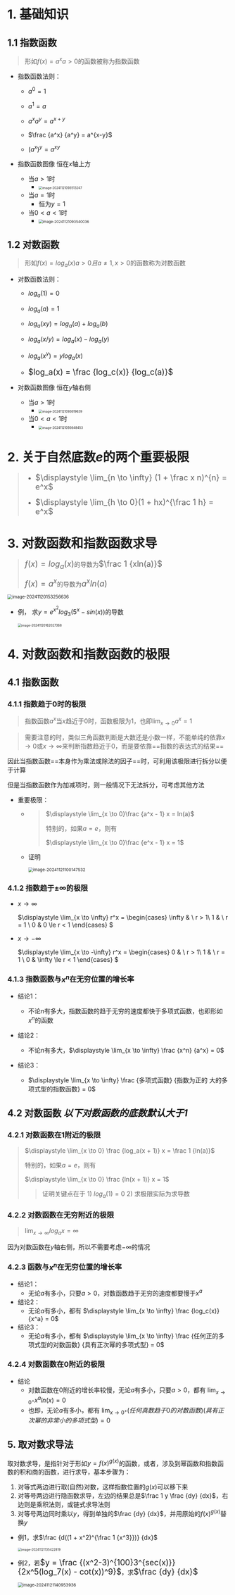 # 1. 基础知识

## 1.1 指数函数

> 形如$f(x) = a^x　a > 0$的函数被称为指数函数

- 指数函数法则：

    - $a^0 = 1$

    - $a^1 = a$

    - $a^xa^y = a^{x+y}$

    - $\frac {a^x} {a^y} = a^{x-y}$

    - $(a^x)^y = a^{xy}$

- 指数函数图像 恒在$x$轴上方

    - 当$a > 1$时
        - <img src="chap 9 指数函数和对数函数.assets/image-20241121093513247.png" alt="image-20241121093513247" style="zoom:50%;" />
    - 当$a = 1$时
        - 恒为$y=1$
    - 当$0 < a < 1$时
        - <img src="chap 9 指数函数和对数函数.assets/image-20241121093540036.png" alt="image-20241121093540036" style="zoom: 57%;" />

## 1.2 对数函数

> 形如$f(x) = log_a(x)　a > 0 且 a \ne 1, x > 0$的函数称为对数函数

- 对数函数法则：

    - $log_a(1) = 0$

    - $log_a(a) = 1$

    - $log_a(xy) = log_a(a) + log_a(b)$

    - $log_a(x/y) = log_a(x) - log_a(y)$

    - $log_a(x^y) = ylog_a(x)$

    - <font size = 4>$log_a(x) = \frac {log_c(x)} {log_c(a)}$</font>

- 对数函数图像 恒在$y$轴右侧

    - 当$a > 1$时
        - <img src="chap 9 指数函数和对数函数.assets/image-20241121093619639.png" alt="image-20241121093619639" style="zoom:50%;" />
    - 当$0 < a < 1$时
        - <img src="chap 9 指数函数和对数函数.assets/image-20241121093648453.png" alt="image-20241121093648453" style="zoom:50%;" />

# 2. 关于自然底数$e$的两个重要极限

> - <font size = 4>$\displaystyle \lim_{n \to \infty} (1 + \frac x n)^{n} = e^x$</font>
>
> - <font size = 4>$\displaystyle \lim_{h \to 0}(1 + hx)^{\frac 1 h} = e^x$</font>



# 3. 对数函数和指数函数求导

> <font size=4>$f(x)=log_a(x)$</font>的导数为<font size=4>$\frac 1 {xln(a)}$</font>
>
> <font size=4>$f(x)=a^x$</font>的导数为<font size=4>$a^xln(a)$</font>

<img src="chap 9 指数函数和对数函数.assets/image-20241120153256636.png" alt="image-20241120153256636" style="zoom:70%;" />

- 例， 求$y=e^{x^2}log_3(5^x-sin(x))$的导数

    <img src="chap 9 指数函数和对数函数.assets/image-20241120162027368.png" alt="image-20241120162027368" style="zoom: 50%;" />

# 4. 对数函数和指数函数的极限

## 4.1 指数函数

### 4.1.1 指数趋于0时的极限

>  指数函数$a^x$当$x$趋近于0时，函数极限为1，也即$\displaystyle \lim_{x \to 0} a^x = 1$

>  需要注意的时，类似三角函数判断是大数还是小数一样，不能单纯的依靠$x \to 0$或$x \to \infty$来判断指数趋近于0，而是要依靠==指数的表达式的结果==

因此当指数函数==本身作为乘法或除法的因子==时，可利用该极限进行拆分以便于计算

但是当指数函数作为加减项时，则一般情况下无法拆分，可考虑其他方法

- 重要极限：

    - > $\displaystyle \lim_{x \to 0}\frac {a^x - 1} x = ln(a)$
        >
        > 特别的，如果$a = e$，则有
        >
        > $\displaystyle \lim_{x \to 0}\frac {e^x - 1} x = 1$

    - 证明

        <img src="chap 9 指数函数和对数函数.assets/image-20241121100147532.png" alt="image-20241121100147532" style="zoom: 67%;" />

### 4.1.2 指数趋于$\pm \infty$的极限

- $x \to \infty$

    $\displaystyle \lim_{x \to \infty} r^x = \begin{cases}  \infty & \ r > 1\\ 1 & \ r = 1 \\ 0 &  0 \le r < 1  \end{cases} $

- $x \to -\infty$

    $\displaystyle \lim_{x \to -\infty} r^x = \begin{cases}  0 & \ r > 1\\ 1 & \ r = 1 \\ 0 &  \infty \le r < 1  \end{cases} $

### 4.1.3 指数函数与$x^n$在无穷位置的增长率

- 结论1：
    - 不论$n$有多大，指数函数的趋于无穷的速度都快于多项式函数，也即形如$x^n$的函数

- 结论2：
    - 不论$n$有多大，$\displaystyle \lim_{x \to \infty} \frac {x^n} {a^x} = 0$

- 结论3：
    - $\displaystyle \lim_{x \to \infty} \frac {多项式函数} {指数为正的 大的多项式型的指数函数} = 0$

## 4.2 对数函数 *以下对数函数的底数默认大于1*

### 4.2.1 对数函数在1附近的极限

> $\displaystyle \lim_{x \to 0} \frac {log_a(x + 1)} x = \frac 1 {ln(a)}$
>
> 特别的，如果$a = e$，则有
>
> $\displaystyle \lim_{x \to 0} \frac {ln(x + 1)} x = 1$
>
> > 证明关键点在于 1) $log_a(1) = 0$ 2) 求极限实际为求导数

### 4.2.2 对数函数在无穷附近的极限

> $\displaystyle \lim_{x \to \infty}log_ax = \infty$

因为对数函数在$y$轴右侧，所以不需要考虑$-\infty$的情况

### 4.2.3 函数与$x^n$在无穷位置的增长率

- 结论1：
    - 无论$a$有多小，只要$a > 0$，对数函数趋于无穷的速度都要慢于$x^a$
- 结论2：
    - 无论$a$有多小，都有 $\displaystyle  \lim_{x \to \infty} \frac {log_c(x)} {x^a} = 0$
- 结论3： 
    - 无论$a$有多小，都有 $\displaystyle \lim_{x \to \infty} \frac {任何正的多项式型的对数函数} {具有正次幂的多项式型} = 0$

### 4.2.4 对数函数在0附近的极限

- 结论
    - 对数函数在0附近的增长率较慢，无论$a$有多小，只要$a > 0$，都有 $\displaystyle \lim_{x \to 0^+} x^aln(x) = 0$
    - 也即，无论$a$有多小，都有 $\displaystyle \lim_{x \to 0^+} (任何真数趋于0的对数函数) (具有正次幂的非常小的多项式型) = 0$

## 5. 取对数求导法

取对数求导，是指针对于形如$y=f(x)^{g(x)}$的函数，或者，涉及到幂函数和指数函数的积和商的函数，进行求导，基本步骤为：

1. 对等式两边进行取(自然)对数，这样指数位置的$g(x)$可以移下来
2. 对等号两边进行隐函数求导，左边的结果总是$\frac 1 y \frac {dy} {dx}$，右边则是乘积法则，或链式求导法则
3. 对等号两边同时乘以$y$，得到单独的$\frac {dy} {dx}$，并用原始的$f(x)^{g(x)}$替换$y$

- 例1，求$\frac {d((1 + x^2)^{\frac 1 {x^3}})} {dx}$

    <img src="chap 9 指数函数和对数函数.assets/image-20241121135422819.png" alt="image-20241121135422819" style="zoom:50%;" />

- 例2，若<font size=4>$y = \frac {(x^2-3)^{100}3^{sec(x)}} {2x^5(log_7(x) - cot(x))^9}$</font>，求<font size=4>$\frac {dy} {dx}$</font>

    <img src="chap 9 指数函数和对数函数.assets/image-20241121140953936.png" alt="image-20241121140953936" style="zoom:67%;" />

    
